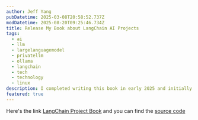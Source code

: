 ```yaml
---
author: Jeff Yang
pubDatetime: 2025-03-08T20:58:52.737Z
modDatetime: 2025-08-20T09:25:46.734Z
title: Release My Book about LangChain AI Projects
tags:
  - ai
  - llm
  - largelanguagemodel
  - privatellm
  - ollama
  - langchain
  - tech
  - technology
  - linux
description: I completed writing this book in early 2025 and initially published it on GitHub. Now, I am sharing it here with the open-source community. This book documents my hands-on experience over the past two years with AI and large language model (LLM) projects, providing detailed guidance on installation, setup, and configuration.
featured: true
---
```


Here's the link [LangChain Project Book](https://langchain.everbox.io) and you can find the [source code](https://github.com/j3ffyang/langchain_project_book)